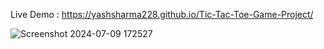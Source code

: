 Live Demo : https://yashsharma228.github.io/Tic-Tac-Toe-Game-Project/ 

![Screenshot 2024-07-09 172527](https://github.com/yashsharma228/JS-Practice-Projects/assets/141614148/fe9b514a-31e6-49e1-a9fc-7275a41d5500)
